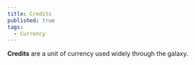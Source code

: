 ```yaml
---
title: Credits
published: true
tags:
  - Currency
---
```


**Credits** are a unit of currency used widely through the galaxy.
